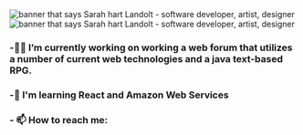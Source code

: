 <img src="https://github.com/larrycastillo2009/larrycastillo2009/blob/main/Blue%20Overlay%20Photo%20Software%20Engineer%20Business%20Card/1.png" alt="banner that says Sarah hart Landolt - software developer, artist, designer">

<img src="https://github.com/larrycastillo2009/larrycastillo2009/blob/main/Blue%20Overlay%20Photo%20Software%20Engineer%20Business%20Card/1.png" alt="banner that says Sarah hart Landolt - software developer, artist, designer">

### -👷🏾 I’m currently working on working a web forum that utilizes a number of current web technologies and a java text-based RPG. 
### -📓 I'm learning React and Amazon Web Services
### - 📫 How to reach me: 

